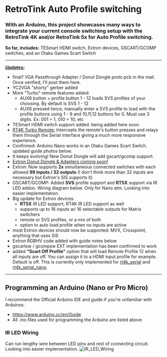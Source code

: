 # RetroTink Auto Profile switching 
### With an Arduino, this project showcases many ways to integrate your current console switching setup with the RetroTink 4K and/or RetroTink 5x for Auto Profile switching.
**So far, includes:** TESmart HDMI switch, Extron devices, GSCART/GCOMP switches, and an Otaku Games Scart Switch



--------
***<Updates:>***
- final? VGA Passthrough Adapter / Donut Dongle proto pcb in the mail. Once verified, I'll post them here.
- YC2VGA "shorty" gerber added
- More "Turbo" remote features added.
  - AUX8 button + profile button 1 - 12 loads SVS profiles of your choosing. By default is SVS 1 - 12
  - AUX8 pressed twice, manually enter a SVS profile to load with the profile buttons using 1 - 9 and 10,11,12 buttons for 0. Must use 3 digits. Ex: 001 = 1, 010 = 10, etc
- TESmart HDMI switch support added. being added here soon.
- [RT4K Turbo Remote:](https://github.com/svirant/RT4k_HD15_serial_control/tree/main/README.md#turbo-remote-picture-guide) Intercepts the remote's button presses and relays them through the Serial interface giving a much more responsive experience.
- Confirmed: Arduino Nano works in an Otaku Games Scart Switch. updated guide photos below.
- It keeps evolving! New Donut Dongle will add gscart/gcomp support. 
- [Extron Donut Dongle & Adapters coming soon!](https://github.com/svirant/RT4k_HD15_serial_control/tree/main?tab=readme-ov-file#extron-donut-donglecoming-soon)
- Extron: Now supports **2x** simultaneous connected switches with each allowed **99 inputs / 32 outputs** (I don't think more than 32 inputs are necessary but Extron's SIS supports it)
- GSCART/GCOMP: Added **SVS** profile support and **RT5X** support via IR LED addon. Wiring diagram below. Only for Nano atm. Looking into easier implementation.
- Big update for Extron devices:
  - **RT5X** IR LED support, RT4K IR LED support as well 
  - supports up to 16 inputs w/ 16 selectable outputs for Matrix switchers
  - remote or SVS profiles, or a mix of both
  - option to auto load profile when no inputs are active
- most Extron devices should now be supported: MVX, Crosspoint, anything that uses SIS
- Extron RGBHV code added with guide notes below
- gscartsw / gcompsw EXT implementation has been confirmed to work
- added **"Scart Off Profile"** option that will load Remote Profile 12 when all inputs are off.  You can assign it to a HDMI input profile for example. Default is off. This is currently only implemented for <ins>rt4k_serial</ins> and <ins>rt4k_serial_nano</ins>.

--------
## Programming an Arduino (Nano or Pro Micro)
I recommend the Official Arduino IDE and guide if you're unfamiliar with Arduinos.
- https://www.arduino.cc/en/Guide
- All .ino files used for programming the Arduino are listed above


### IR LED Wiring
Can run lengthy wire between LED pins and rest of connecting circuit. Looking into easier implementation.
![IR_LED_Wiring](https://github.com/user-attachments/assets/c56fb2b4-cd95-4b97-8e89-5528a1bd5bcc)



